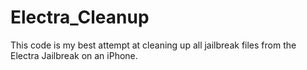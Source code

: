 # Electra_Cleanup

This code is my best attempt at cleaning up all jailbreak files from the Electra Jailbreak on an iPhone.

